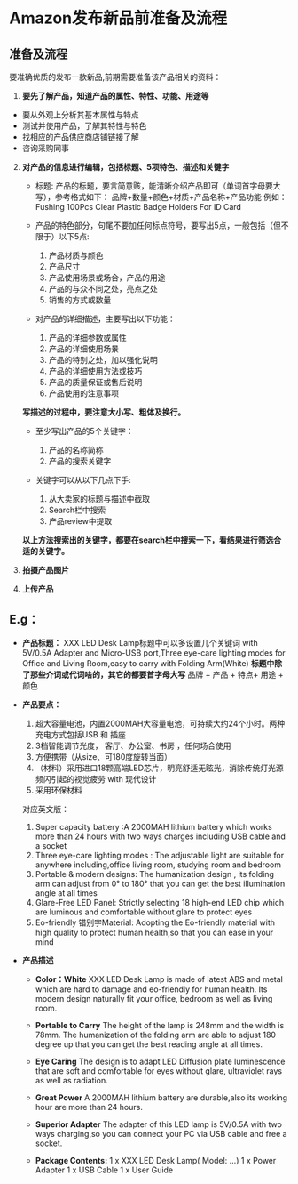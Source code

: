 # Amazon发布新品前准备及流程
## 准备及流程
要准确优质的发布一款新品,前期需要准备该产品相关的资料：1. **要先了解产品，知道产品的属性、特性、功能、用途等**  - 要从外观上分析其基本属性与特点  - 测试并使用产品，了解其特性与特色  - 找相应的产品供应商店铺链接了解  - 咨询采购同事2. **对产品的信息进行编辑，包括标题、5项特色、描述和关键字**    - 标题:    产品的标题，要言简意赅，能清晰介绍产品即可（单词首字母要大写），参考格式如下：品牌+数量+颜色+材质+产品名称+产品功能例如：Fushing 100Pcs Clear Plastic Badge Holders For ID Card
    - 产品的特色部分，句尾不要加任何标点符号，要写出5点，一般包括（但不限于）以下5点:
        1. 产品材质与颜色
        2. 产品尺寸        3. 产品使用场景或场合，产品的用途        4. 产品的与众不同之处，亮点之处        5. 销售的方式或数量    - 对产品的详细描述，主要写出以下功能：        1. 产品的详细参数或属性        2. 产品的详细使用场景        3. 产品的特别之处，加以强化说明        4. 产品的详细使用方法或技巧        5. 产品的质量保证或售后说明        6. 产品使用的注意事项
            **写描述的过程中，要注意大小写、粗体及换行。**    - 至少写出产品的5个关键字：        1. 产品的名称简称        2. 产品的搜索关键字    - 关键字可以从以下几点下手:        1. 从大卖家的标题与描述中截取        2. Search栏中搜索        3. 产品review中提取    **以上方法搜索出的关键字，都要在search栏中搜索一下，看结果进行筛选合适的关键字。**3. **拍摄产品图片**4. **上传产品**## E.g：
- **产品标题：**
    XXX LED Desk Lamp标题中可以多设置几个关键词 with 5V/0.5A Adapter and Micro-USB port,Three eye-care lighting modes for Office and Living Room,easy to carry with Folding Arm(White)
   **标题中除了那些介词或代词啥的，其它的都要首字母大写**品牌 + 产品 + 特点+ 用途 + 颜色- **产品要点：**    1. 超大容量电池，内置2000MAH大容量电池，可持续大约24个小时。两种充电方式包括USB 和 插座    2. 3档智能调节光度， 客厅、办公室、书房 ，任何场合使用    3. 方便携带（从size、可180度旋转当面）    4. （材料）采用进口18颗高端LED芯片，明亮舒适无眩光，消除传统灯光源频闪引起的视觉疲劳 with 现代设计    5. 采用环保材料
    对应英文版：
    
    1. Super capacity battery :A 2000MAH lithium battery which works more than 24 hours with two ways charges including USB cable and a socket    2. Three eye-care lighting modes : The adjustable light are suitable for anywhere including,office living room, studying room and bedroom     3. Portable & modern designs: The humanization design , its folding arm can adjust from 0° to 180° that you can get the best illumination angle at all times    4. Glare-Free LED Panel: Strictly selecting 18 high-end LED chip which are luminous and comfortable without glare to protect eyes    5. Eo-friendly 错别字Material: Adopting the Eo-friendly material with high quality to protect human health,so that you can ease in your mind- **产品描述**    - **Color：White**    XXX LED Desk Lamp is made of latest ABS and metal which are hard to damage      and eo-friendly for human health. Its modern design naturally fit your office, bedroom as well as living room.    - **Portable to Carry**    The height of the lamp is 248mm and the width is 78mm. The humanization of the folding arm are able to adjust 180 degree up that you can get the best reading angle at all times.    - **Eye Caring**    The design is to adapt LED Diffusion plate luminescence that are soft and comfortable for eyes without glare, ultraviolet rays as well as radiation.    - **Great Power**    A 2000MAH lithium battery are durable,also its working hour are more than 24 hours.    - **Superior Adapter**    The adapter of this LED lamp is 5V/0.5A with two ways charging,so you can connect your PC via USB cable and free a socket.    - **Package Contents:**        1 x XXX LED Desk Lamp( Model: ...)        1 x Power Adapter        1 x USB Cable        1 x User Guide 


